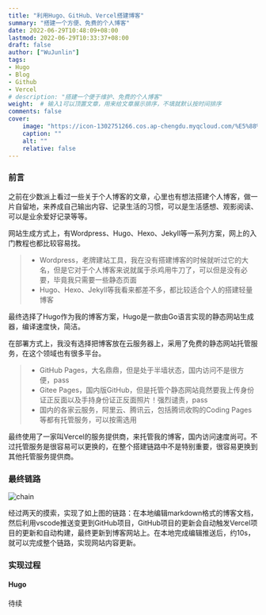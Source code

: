 ```yaml
---
title: "利用Hugo、GitHub、Vercel搭建博客"
summary: "搭建一个方便、免费的个人博客"
date: 2022-06-29T10:48:09+08:00
lastmod: 2022-06-29T10:33:37+08:00
draft: false
author: ["WuJunlin"]
tags: 
- Hugo
- Blog
- Github
- Vercel
# description: "搭建一个便于维护、免费的个人博客"
weight:  # 输入1可以顶置文章，用来给文章展示排序，不填就默认按时间排序
comments: false
cover:
    image: "https://icon-1302751266.cos.ap-chengdu.myqcloud.com/%E5%88%A9%E7%94%A8Hugo%E3%80%81GitHub%E3%80%81Vercel%E6%90%AD%E5%BB%BA%E4%B8%AA%E4%BA%BA%E5%8D%9A%E5%AE%A2/cover.png"
    caption: ""
    alt: ""
    relative: false
---
```

### 前言

之前在少数派上看过一些关于个人博客的文章，心里也有想法搭建个人博客，做一片自留地，来养成自己输出内容、记录生活的习惯，可以是生活感想、观影阅读、可以是业余爱好记录等等。

网站生成方式上，有Wordpress、Hugo、Hexo、Jekyll等一系列方案，网上的入门教程也都比较容易找。

> - Wordpress，老牌建站工具，我在没有搭建博客的时候就听过它的大名，但是它对于个人博客来说就属于杀鸡用牛刀了，可以但是没有必要，毕竟我只需要一些静态页面
> - Hugo、Hexo、Jekyll等我看来都差不多，都比较适合个人的搭建轻量博客

最终选择了Hugo作为我的博客方案，Hugo是一款由Go语言实现的静态网站生成器，编译速度快，简洁。

在部署方式上，我没有选择把博客放在云服务器上，采用了免费的静态网站托管服务，在这个领域也有很多平台。

> - GitHub Pages，大名鼎鼎，但是处于半墙状态，国内访问不是很方便，pass
> - Gitee Pages，国内版GitHub，但是托管个静态网站竟然要我上传身份证正反面以及手持身份证正反面照片！强烈谴责，pass
> - 国内的各家云服务，阿里云、腾讯云，包括腾讯收购的Coding Pages等都有托管服务，可以按需选用

最终使用了一家叫Vercel的服务提供商，来托管我的博客，国内访问速度尚可。不过托管服务是很容易可以更换的，在整个搭建链路中不是特别重要，很容易更换到其他托管服务提供商。

### 最终链路

![chain](https://icon-1302751266.cos.ap-chengdu.myqcloud.com/%E5%88%A9%E7%94%A8Hugo%E3%80%81GitHub%E3%80%81Vercel%E6%90%AD%E5%BB%BA%E4%B8%AA%E4%BA%BA%E5%8D%9A%E5%AE%A2/blod_chain.png#center)

经过两天的摸索，实现了如上图的链路：在本地编辑markdown格式的博客文档，然后利用vscode推送变更到GitHub项目，GitHub项目的更新会自动触发Vercel项目的更新和自动构建，最终更新到博客网站上。在本地完成编辑推送后，约10s，就可以完成整个链路，实现网站内容更新。

### 实现过程

#### Hugo
待续